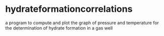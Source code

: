 # hydrateformationcorrelations
a program to compute and plot the graph of pressure and temperature for the determination of hydrate formation in a gas well
